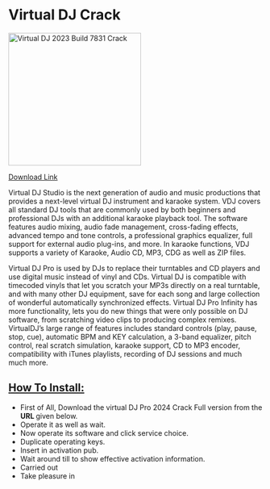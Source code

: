 # Virtual DJ Crack

<img class=" wp-image-734 aligncenter" src="https://activationskey.org/wp-content/uploads/2021/01/download-1-2.jpg" alt="Virtual DJ 2023 Build 7831 Crack" width="263" height="263" />

<a href="https://activationskey.org/virtual-dj-build-crack/">Download Link</a>

Virtual DJ Studio is the next generation of audio and music productions that provides a next-level virtual DJ instrument and karaoke system. VDJ covers all standard DJ tools that are commonly used by both beginners and professional DJs with an additional karaoke playback tool. The software features audio mixing, audio fade management, cross-fading effects, advanced tempo and tone controls, a professional graphics equalizer, full support for external audio plug-ins, and more. In karaoke functions, VDJ supports a variety of Karaoke, Audio CD, MP3, CDG as well as ZIP files.
<div class="ads-728x90">Virtual DJ Pro is used by DJs to replace their turntables and CD players and use digital music instead of vinyl and CDs. Virtual DJ is compatible with timecoded vinyls that let you scratch your MP3s directly on a real turntable, and with many other DJ equipment, save for each song and large collection of wonderful automatically synchronized effects. Virtual DJ Pro Infinity has more functionality, lets you do new things that were only possible on DJ software, from scratching video clips to producing complex remixes.</div>
<div></div>
<div>VirtualDJ’s large range of features includes standard controls (play, pause, stop, cue), automatic BPM and KEY calculation, a 3-band equalizer, pitch control, real scratch simulation, karaoke support, CD to MP3 encoder, compatibility with iTunes playlists, recording of DJ sessions and much much more.</div>
<div>
<h2><u>How To Install:</u></h2>
<ul>
 	<li>First of All, Download the virtual DJ Pro 2024 Crack Full version from the <strong>URL </strong>given below.</li>
 	<li>Operate it as well as wait.</li>
 	<li>Now operate its software and click service choice.</li>
 	<li>Duplicate operating keys.</li>
 	<li>Insert in activation pub.</li>
 	<li>Wait around till to show effective activation information.</li>
 	<li>Carried out</li>
 	<li>Take pleasure in</li>
</ul>
</div>
